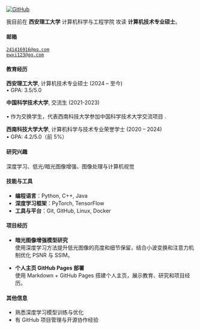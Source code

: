 [![GitHub](https://img.shields.io/badge/GitHub-ldshuihen-blue?logo=github)]([ldshuihen](https://github.com/ldshuihen))

我目前在 **西安理工大学** 计算机科学与工程学院 攻读 **计算机技术专业硕士**。

#### 邮箱

<code>241416916@qq.com</code>  
<code>ewxi123@qq.com</code>

#### 教育经历

**西安理工大学**, 计算机技术专业硕士 (2024 – 至今)  
• GPA: 3.5/5.0  

**中国科学技术大学**, 交流生 (2021-2023) <br>  
• 作为交换学生，代表西南科技大学参加中国科学技术大学交流项目  .  

**西南科技大学大学**, 计算机科学与技术专业荣誉学士 (2020 – 2024)  
• GPA: 4.2/5.0（前 5%）  

#### 研究兴趣

深度学习、低光/暗光图像增强、图像处理与计算机视觉

#### 技能与工具

- **编程语言**：Python, C++, Java  
- **深度学习框架**：PyTorch, TensorFlow  
- **工具与平台**：Git, GitHub, Linux, Docker  

#### 项目经历

- **暗光图像增强模型研究**  
  使用深度学习方法提升低光图像的亮度和细节保留，结合小波变换和注意力机制优化 PSNR 与 SSIM。

- **个人主页 GitHub Pages 部署**  
  使用 Markdown + GitHub Pages 搭建个人主页，展示教育、研究和项目经历。

#### 其他信息

- 熟悉深度学习模型训练与优化  
- 有 GitHub 项目管理与开源协作经验  